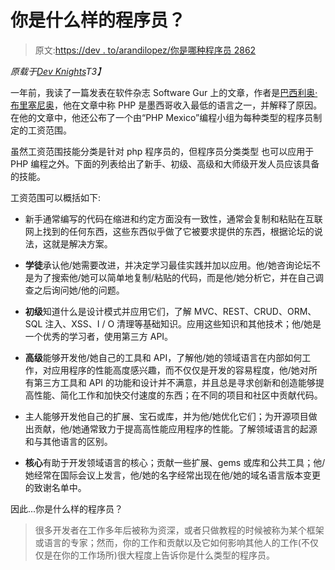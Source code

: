 # 你是什么样的程序员？

> 原文:[https://dev . to/arandilopez/你是哪种程序员 2862](https://dev.to/arandilopez/what-kind-of-programmer-are-you-2862)

*原载于[Dev Knights](https://dev-knights.github.io/2018/01/30/what-kind-of-programmer-are-you.html?utm_source=devto&utm_medium=blogspot)T3】*

一年前，我读了一篇发表在软件杂志 Software Gur 上的文章，作者是[巴西利奥·布里塞尼奥](https://sg.com.mx/sgvirtual/speakers/basilio-brice-o)，他在文章中称 PHP 是墨西哥收入最低的语言之一，并解释了原因。在他的文章中，他还公布了一个由“PHP Mexico”编程小组为每种类型的程序员制定的工资范围。

虽然工资范围技能分类是针对 php 程序员的，但程序员分类类型
也可以应用于 PHP 编程之外。下面的列表给出了新手、初级、高级和大师级开发人员应该具备的技能。

工资范围可以概括如下:

*   新手通常编写的代码在缩进和约定方面没有一致性，通常会复制和粘贴在互联网上找到的任何东西，这些东西似乎做了它被要求提供的东西，根据论坛的说法，这就是解决方案。

*   **学徒**承认他/她需要改进，并决定学习最佳实践并加以应用。他/她咨询论坛不是为了搜索他/她可以简单地复制/粘贴的代码，而是他/她分析它，并在自己调查之后询问她/他的问题。

*   **初级**知道什么是设计模式并应用它们，了解 MVC、REST、CRUD、ORM、SQL 注入、XSS、I / O 清理等基础知识。应用这些知识和其他技术；他/她是一个优秀的学习者，使用第三方 API。

*   **高级**能够开发他/她自己的工具和 API，了解他/她的领域语言在内部如何工作，对应用程序的性能高度感兴趣，而不仅仅是开发的容易程度，他/她对所有第三方工具和 API 的功能和设计并不满意，并且总是寻求创新和创造能够提高性能、简化工作和加快交付速度的东西；在不同的项目和社区中贡献代码。

*   主人能够开发他自己的扩展、宝石或库，并为他/她优化它们；为开源项目做出贡献，他/她通常致力于提高高性能应用程序的性能。了解领域语言的起源和与其他语言的区别。

*   **核心**有助于开发领域语言的核心；贡献一些扩展、gems 或库和公共工具；他/她经常在国际会议上发言，他/她的名字经常出现在他/她的域名语言版本变更的致谢名单中。

因此...你是什么样的程序员？

> 很多开发者在工作多年后被称为资深，或者只做教程的时候被称为某个框架或语言的专家；然而，你的工作和贡献以及它如何影响其他人的工作(不仅仅是在你的工作场所)很大程度上告诉你是什么类型的程序员。